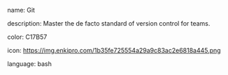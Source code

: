 name: Git

description: Master the de facto standard of version control for teams.

color: C17B57

icon: https://img.enkipro.com/1b35fe725554a29a9c83ac2e6818a445.png

language: bash
